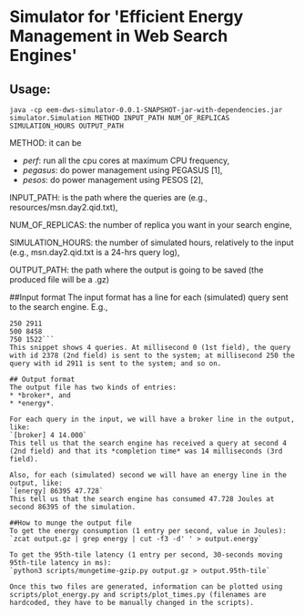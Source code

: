 # Simulator for '**Efficient Energy Management in Web Search Engines**'

## Usage:
`java -cp eem-dws-simulator-0.0.1-SNAPSHOT-jar-with-dependencies.jar simulator.Simulation METHOD INPUT_PATH NUM_OF_REPLICAS SIMULATION_HOURS OUTPUT_PATH`

METHOD: it can be 
* *perf*: run all the cpu cores at maximum CPU frequency,
* *pegasus*: do power management using PEGASUS [1],
* *pesos*: do power management using PESOS [2],

INPUT_PATH: is the path where the queries are (e.g., resources/msn.day2.qid.txt),

NUM_OF_REPLICAS: the number of replica you want in your search engine,

SIMULATION_HOURS: the number of simulated hours, relatively to the input (e.g., msn.day2.qid.txt is a 24-hrs query log),

OUTPUT_PATH: the path where the output is going to be saved (the produced file will be a .gz)

##Input format
The input format has a line for each (simulated) query sent to the search engine. E.g.,
```0 2378
250 2911
500 8458
750 1522```
This snippet shows 4 queries. At millisecond 0 (1st field), the query with id 2378 (2nd field) is sent to the system; at millisecond 250 the query with id 2911 is sent to the system; and so on. 

## Output format
The output file has two kinds of entries:
* *broker*, and
* *energy*.

For each query in the input, we will have a broker line in the output, like:
`[broker] 4 14.000`
This tell us that the search engine has received a query at second 4 (2nd field) and that its *completion time* was 14 milliseconds (3rd field).

Also, for each (simulated) second we will have an energy line in the output, like:
`[energy] 86395 47.728`
This tell us that the search engine has consumed 47.728 Joules at second 86395 of the simulation.

##How to munge the output file
To get the energy consumption (1 entry per second, value in Joules):
`zcat output.gz | grep energy | cut -f3 -d' ' > output.energy`

To get the 95th-tile latency (1 entry per second, 30-seconds moving 95th-tile latency in ms):
`python3 scripts/mungetime-gzip.py output.gz > output.95th-tile`

Once this two files are generated, information can be plotted using scripts/plot_energy.py and scripts/plot_times.py (filenames are hardcoded, they have to be manually changed in the scripts).

 






